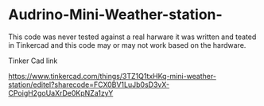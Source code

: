 # Audrino-Mini-Weather-station-

This code was never tested against a real harware it was written and teated in Tinkercad and this code may or may not work based on the hardware.

Tinker Cad link

https://www.tinkercad.com/things/3TZ1Q1txHKq-mini-weather-station/editel?sharecode=FCX0BV1LuJb0sD3vX-CPoigH2goUaXrDe0KpNZa1zyY

